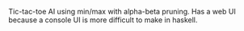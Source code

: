 Tic-tac-toe AI using min/max with alpha-beta pruning.
Has a web UI because a console UI is more difficult to make in haskell.
